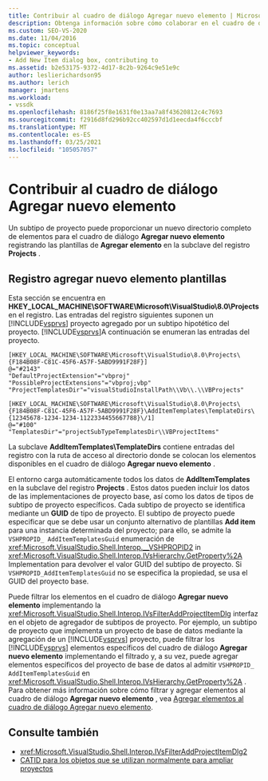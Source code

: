 ```yaml
---
title: Contribuir al cuadro de diálogo Agregar nuevo elemento | Microsoft Docs
description: Obtenga información sobre cómo colaborar en el cuadro de diálogo Agregar nuevo elemento de Visual Studio registrando las plantillas de Agregar elemento en la subclave del registro Projects.
ms.custom: SEO-VS-2020
ms.date: 11/04/2016
ms.topic: conceptual
helpviewer_keywords:
- Add New Item dialog box, contributing to
ms.assetid: b2e53175-9372-4d17-8c2b-9264c9e51e9c
author: leslierichardson95
ms.author: lerich
manager: jmartens
ms.workload:
- vssdk
ms.openlocfilehash: 8186f25f8e1631f0e13aa7a8f43620812c4c7693
ms.sourcegitcommit: f2916d8fd296b92cc402597d1d1eecda4f6cccbf
ms.translationtype: MT
ms.contentlocale: es-ES
ms.lasthandoff: 03/25/2021
ms.locfileid: "105057057"
---
```

# <a name="contribute-to-the-add-new-item-dialog-box"></a>Contribuir al cuadro de diálogo Agregar nuevo elemento
Un subtipo de proyecto puede proporcionar un nuevo directorio completo de elementos para el cuadro de diálogo **Agregar nuevo elemento** registrando las plantillas de **Agregar elemento** en la subclave del registro **Projects** .

## <a name="register-add-new-item-templates"></a>Registro agregar nuevo elemento plantillas
 Esta sección se encuentra en **HKEY_LOCAL_MACHINE\SOFTWARE\Microsoft\VisualStudio\8.0\Projects** en el registro. Las entradas del registro siguientes suponen un [!INCLUDE[vsprvs](../../code-quality/includes/vsprvs_md.md)] proyecto agregado por un subtipo hipotético del proyecto. [!INCLUDE[vsprvs](../../code-quality/includes/vsprvs_md.md)]A continuación se enumeran las entradas del proyecto.

```
[HKEY_LOCAL_MACHINE\SOFTWARE\Microsoft\VisualStudio\8.0\Projects\{F184B08F-C81C-45F6-A57F-5ABD9991F28F}]
@="#2143"
"DefaultProjectExtension"="vbproj"
"PossibleProjectExtensions"="vbproj;vbp"
"ProjectTemplatesDir"="visualStudioInstallPath\\Vb\\.\\VBProjects"

[HKEY_LOCAL_MACHINE\SOFTWARE\Microsoft\VisualStudio\8.0\Projects\{F184B08F-C81C-45F6-A57F-5ABD9991F28F}\AddItemTemplates\TemplateDirs\{12345678-1234-1234-1122334455667788}\/1]
@="#100"
"TemplatesDir"="projectSubTypeTemplatesDir\\VBProjectItems"
```

 La subclave **AddItemTemplates\TemplateDirs** contiene entradas del registro con la ruta de acceso al directorio donde se colocan los elementos disponibles en el cuadro de diálogo **Agregar nuevo elemento** .

 El entorno carga automáticamente todos los datos de **AddItemTemplates** en la subclave del registro **Projects** . Estos datos pueden incluir los datos de las implementaciones de proyecto base, así como los datos de tipos de subtipo de proyecto específicos. Cada subtipo de proyecto se identifica mediante un **GUID** de tipo de proyecto. El subtipo de proyecto puede especificar que se debe usar un conjunto alternativo de plantillas **Add item** para una instancia determinada del proyecto; para ello, se admite la `VSHPROPID_ AddItemTemplatesGuid` enumeración de <xref:Microsoft.VisualStudio.Shell.Interop.__VSHPROPID2> in <xref:Microsoft.VisualStudio.Shell.Interop.IVsHierarchy.GetProperty%2A> Implementation para devolver el valor GUID del subtipo de proyecto. Si `VSHPROPID_AddItemTemplatesGuid` no se especifica la propiedad, se usa el GUID del proyecto base.

 Puede filtrar los elementos en el cuadro de diálogo **Agregar nuevo elemento** implementando la <xref:Microsoft.VisualStudio.Shell.Interop.IVsFilterAddProjectItemDlg> interfaz en el objeto de agregador de subtipos de proyecto. Por ejemplo, un subtipo de proyecto que implementa un proyecto de base de datos mediante la agregación de un [!INCLUDE[vsprvs](../../code-quality/includes/vsprvs_md.md)] proyecto, puede filtrar los [!INCLUDE[vsprvs](../../code-quality/includes/vsprvs_md.md)] elementos específicos del cuadro de diálogo **Agregar nuevo elemento** implementando el filtrado y, a su vez, puede agregar elementos específicos del proyecto de base de datos al admitir `VSHPROPID_ AddItemTemplatesGuid` en <xref:Microsoft.VisualStudio.Shell.Interop.IVsHierarchy.GetProperty%2A> . Para obtener más información sobre cómo filtrar y agregar elementos al cuadro de diálogo **Agregar nuevo elemento** , vea [Agregar elementos al cuadro de diálogo Agregar nuevo elemento](../../extensibility/internals/adding-items-to-the-add-new-item-dialog-boxes.md).

## <a name="see-also"></a>Consulte también
- <xref:Microsoft.VisualStudio.Shell.Interop.IVsFilterAddProjectItemDlg2>
- [CATID para los objetos que se utilizan normalmente para ampliar proyectos](../../extensibility/internals/catids-for-objects-that-are-typically-used-to-extend-projects.md)
